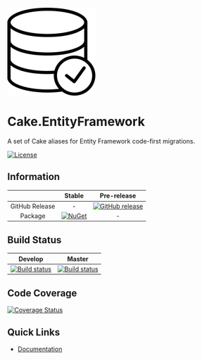 ![icon](docs/input/assets/images/icon.png)

# Cake.EntityFramework

A set of Cake aliases for Entity Framework code-first migrations.

[![License](http://img.shields.io/:license-mit-blue.svg)](http://cake-contrib.mit-license.org)

## Information

| |Stable|Pre-release|
|:--:|:--:|:--:|
|GitHub Release|-|[![GitHub release](https://img.shields.io/github/release/cake-contrib/Cake.EntityFramework.svg)](https://github.com/cake-contrib/Cake.EntityFramework/releases/latest)|
|Package|[![NuGet](https://img.shields.io/nuget/v/Cake.EntityFramework.svg)](https://www.nuget.org/packages/Cake.EntityFramework)|-|

## Build Status

|Develop|Master|
|:--:|:--:|
|[![Build status](https://ci.appveyor.com/api/projects/status/github/cake-contrib/Cake.EntityFramework?branch=develop&svg=true)](https://ci.appveyor.com/project/cakecontrib/cake-entityframework/branch/develop)|[![Build status](https://ci.appveyor.com/api/projects/status/github/cake-contrib/Cake.EntityFramework?branch=master&svg=true)](https://ci.appveyor.com/project/cakecontrib/cake-entityframework/branch/master)|

## Code Coverage
[![Coverage Status](https://coveralls.io/repos/github/cake-contrib/Cake.EntityFramework/badge.svg?branch=develop)](https://coveralls.io/github/cake-contrib/Cake.EntityFramework?branch=develop)

## Quick Links

- [Documentation](https://cake-contrib.github.io/Cake.EntityFramework)
